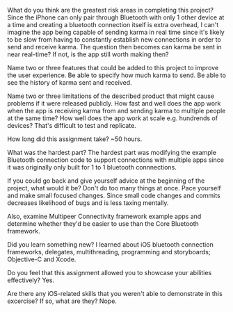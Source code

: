 What do you think are the greatest risk areas in completing this project?
Since the iPhone can only pair through Bluetooth with only 1 other device at a time and 
creating a bluetooth connection itself is extra overhead, I can't imagine the app being capable of sending karma 
in real time since it's likely to be slow from having to constantly establish new connections in order to send 
and receive karma. The question then becomes can karma be sent in near real-time? If not, is the app still worth
making then?

Name two or three features that could be added to this project to improve the user experience.
Be able to specify how much karma to send.
Be able to see the history of karma sent and received.

Name two or three limitations of the described product that might cause problems if it were released publicly.
How fast and well does the app work when the app is receiving karma from and sending karma to multiple people 
at the same time?
How well does the app work at scale e.g. hundrends of devices? That's difficult to test and replicate.

How long did this assignment take?
~50 hours.

What was the hardest part?
The hardest part was modifying the example Bluetooth connection code to support connections with multiple apps
since it was originally only built for 1 to 1 bluetooth connnections.

If you could go back and give yourself advice at the beginning of the project, what would it be?
Don't do too many things at once.
Pace yourself and make small focused changes.
Since small code changes and commits decreases likelihood of bugs and is less taxing mentally.

Also, examine Multipeer Connectivity framework example apps and determine whether they'd be easier to use than
the Core Bluetooth framework.

Did you learn something new?
I learned about iOS bluetooth connection frameworks, delegates, multithreading, programming and storyboards; 
Objective-C and Xcode.

Do you feel that this assignment allowed you to showcase your abilities effectively?
Yes.

Are there any iOS-related skills that you weren't able to demonstrate in this excercise? If so, what are they?
Nope.